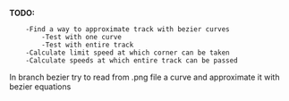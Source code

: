 __**TODO:**__
```
	-Find a way to approximate track with bezier curves
		-Test with one curve
		-Test with entire track
	-Calculate limit speed at which corner can be taken
	-Calculate speeds at which entire track can be passed
```

In branch bezier try to read from .png file a curve and approximate it with bezier equations
